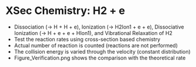 # XSec Chemistry: H2 + e
* Dissociation (-> H + H + e), Ionization (-> H2Ion1 + e + e), Dissociative Ionization (-> H + e + e + HIon1), and Vibrational Relaxation of H2
* Test the reaction rates using cross-section based chemistry
* Actual number of reaction is counted (reactions are not performed)
* The collision energy is varied through the velocity (constant distribution)
* Figure_Verification.png shows the comparison with the theoretical rate